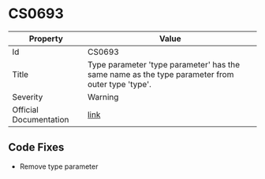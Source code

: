 # CS0693

| Property               | Value                                                                                            |
| ---------------------- | ------------------------------------------------------------------------------------------------ |
| Id                     | CS0693                                                                                           |
| Title                  | Type parameter 'type parameter' has the same name as the type parameter from outer type 'type'\. |
| Severity               | Warning                                                                                          |
| Official Documentation | [link](http://docs.microsoft.com/en-us/dotnet/csharp/misc/cs0693)                                |

## Code Fixes

* Remove type parameter
